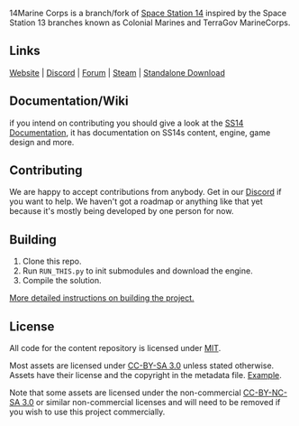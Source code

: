 14Marine Corps is a branch/fork of [Space Station 14](https://github.com/space-wizards/space-station-14) inspired by the Space Station 13 branches known as Colonial Marines and TerraGov MarineCorps.

## Links

[Website](https://spacestation14.io/) | [Discord](https://discord.ss14.io/) | [Forum](https://forum.spacestation14.io/) | [Steam](https://store.steampowered.com/app/1255460/Space_Station_14/) | [Standalone Download](https://spacestation14.io/about/nightlies/)

## Documentation/Wiki

if you intend on contributing you should give a look at the [SS14 Documentation](https://docs.spacestation14.io/), it has documentation on SS14s content, engine, game design and more.

## Contributing

We are happy to accept contributions from anybody. Get in our [Discord](https://discord.gg/mSb7R8NWAY) if you want to help. We haven't got a roadmap or anything like that yet because it's mostly being developed by one person for now.

## Building

1. Clone this repo.
2. Run `RUN_THIS.py` to init submodules and download the engine.
3. Compile the solution.

[More detailed instructions on building the project.](https://docs.spacestation14.io/getting-started/dev-setup)

## License

All code for the content repository is licensed under [MIT](https://github.com/14th-Batallion-Marine-Corps/14-Marine-Corps/blob/master/LICENSE.TXT).

Most assets are licensed under [CC-BY-SA 3.0](https://creativecommons.org/licenses/by-sa/3.0/) unless stated otherwise. Assets have their license and the copyright in the metadata file. [Example](https://github.com/space-wizards/space-station-14/blob/master/Resources/Textures/Objects/Tools/crowbar.rsi/meta.json).

Note that some assets are licensed under the non-commercial [CC-BY-NC-SA 3.0](https://creativecommons.org/licenses/by-nc-sa/3.0/) or similar non-commercial licenses and will need to be removed if you wish to use this project commercially.
